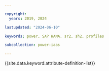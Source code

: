 ```yaml
---

copyright:
  years: 2019, 2024

lastupdated: "2024-06-10"

keywords: power, SAP HANA, sr2, sh2, profiles

subcollection: power-iaas

---
```


{{site.data.keyword.attribute-definition-list}}






